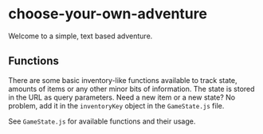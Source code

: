 # choose-your-own-adventure

Welcome to a simple, text based adventure.

## Functions

There are some basic inventory-like functions available to track state, amounts of items or any other minor bits of information. The state is stored in the URL as query parameters. Need a new item or a new state? No problem, add it in the `inventoryKey` object in the `GameState.js` file.

See `GameState.js` for available functions and their usage.